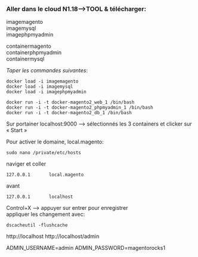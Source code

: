 

### Aller dans le cloud N1.18—>TOOL  & télécharger:

imagemagento  
imagemysql   
imagephpmyadmin  
   
containermagento  
containerphpmyadmin  
containermysql  


*Taper les commandes suivantes*:
```
docker load -i imagemagento
docker load -i imagemysql
docker load -i imagephpmyadmin
```
```
docker run -i -t docker-magento2_web_1 /bin/bash
docker run -i -t docker-magento2_phpmyadmin_1 /bin/bash
docker run -i -t docker-magento2_db_1 /bin/bash
```
Sur portainer localhost:9000 —> sélectionnés les 3 containers et clicker sur « Start »

Pour activer le domaine, local.magento:
```
sudo nano /private/etc/hosts
```
naviger et coller 
```
127.0.0.1       local.magento
```
avant
```
127.0.0.1       localhost
```
Control+X  —> appuyer sur entrer pour enregistrer   
appliquer les changement avec: 
```
dscacheutil -flushcache
```

http://localhost
http://localhost/admin

ADMIN_USERNAME=admin
ADMIN_PASSWORD=magentorocks1


